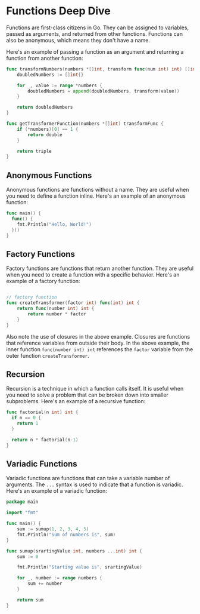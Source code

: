 # Functions Deep Dive

Functions are first-class citizens in Go. They can be assigned to variables, passed as arguments, and returned from other functions. Functions can also be anonymous, which means they don't have a name.

Here's an example of passing a function as an argument and returning a function from another function:

```go
func transformNumbers(numbers *[]int, transform func(num int) int) []int {
	doubledNumbers := []int{}

	for _, value := range *numbers {
		doubledNumbers = append(doubledNumbers, transform(value))
	}

	return doubledNumbers
}

func getTransformerFunction(numbers *[]int) transformFunc {
	if (*numbers)[0] == 1 {
		return double
	}

	return triple
}
```

## Anonymous Functions

Anonymous functions are functions without a name. They are useful when you need to define a function inline. Here's an example of an anonymous function:

```go
func main() {
  func() {
    fmt.Println("Hello, World!")
  }()
}
```

## Factory Functions

Factory functions are functions that return another function. They are useful when you need to create a function with a specific behavior. Here's an example of a factory function:

```go

// factory function
func createTransformer(factor int) func(int) int {
	return func(number int) int {
		return number * factor
	}
}
```

Also note the use of closures in the above example. Closures are functions that reference variables from outside their body. In the above example, the inner function `func(number int) int` references the `factor` variable from the outer function `createTransformer`.

## Recursion

Recursion is a technique in which a function calls itself. It is useful when you need to solve a problem that can be broken down into smaller subproblems. Here's an example of a recursive function:

```go
func factorial(n int) int {
  if n == 0 {
    return 1
  }

  return n * factorial(n-1)
}
```

## Variadic Functions

Variadic functions are functions that can take a variable number of arguments. The `...` syntax is used to indicate that a function is variadic. Here's an example of a variadic function:

```go
package main

import "fmt"

func main() {
	sum := sumup(1, 2, 3, 4, 5)
	fmt.Println("Sum of numbers is", sum)
}

func sumup(srartingValue int, numbers ...int) int {
	sum := 0

	fmt.Println("Starting value is", srartingValue)

	for _, number := range numbers {
		sum += number
	}

	return sum
}
```
